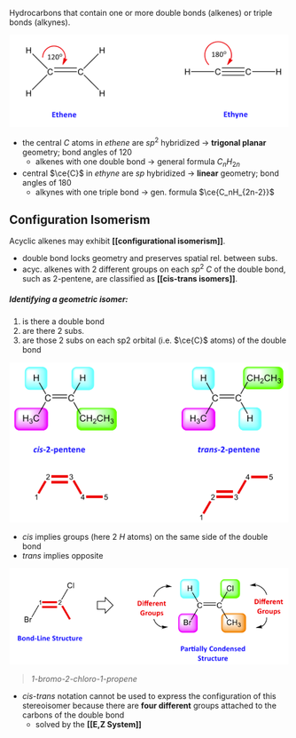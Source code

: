 Hydrocarbons that contain one or more double bonds (alkenes) or triple bonds (alkynes). 

![](2020250321090653.png)
- the central $C$ atoms in *ethene* are $sp^2$ hybridized $\to$ **trigonal planar** geometry; bond angles of 120
	- alkenes with one double bond $\to$ general formula $C_n H_{2n}$ 
- central $\ce{C}$ in *ethyne* are $sp$ hybridized $\to$ **linear** geometry; bond angles of 180
	- alkynes with one triple bond $\to$ gen. formula $\ce{C_nH_{2n-2}}$ 


## Configuration Isomerism
Acyclic alkenes may exhibit **[[configurational isomerism]]**.
- double bond locks geometry and preserves spatial rel. between subs.
- acyc. alkenes with 2 different groups on each $sp^2$ $C$ of the double bond, such as 2-pentene, are classified as **[[cis-trans isomers]]**. 


##### Identifying a geometric isomer:
1. is there a double bond
2. are there  2 subs.
3. are those 2 subs on each sp2 orbital (i.e. $\ce{C}$ atoms) of the double bond


![](2020250321093323.png)
- *cis* implies groups (here 2 $H$ atoms) on the same side of the double bond
- *trans* implies opposite

![](20250321093746.png)
>*1-bromo-2-chloro-1-propene*

- *cis-trans* notation cannot be used to express the configuration of this stereoisomer because there are **four different** groups attached to the carbons of the double bond
	- solved by the **[[E,Z System]]**